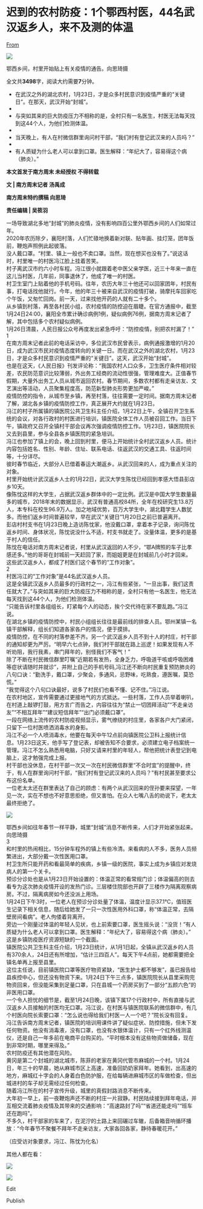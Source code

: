 # 迟到的农村防疫：1个鄂西村医，44名武汉返乡人，来不及测的体温

[From](https://mp.weixin.qq.com/s/DplK_A7_Zdlbz--l6ez0_w)  

![](https://res.cloudinary.com/dqvsulqdb/image/upload/v1580995557/gqe0shvjewx7zup9afnn.jpg)

鄂西乡间，村里开始贴上有关疫情的通告。向思琦摄

全文共**3498**字，阅读大约需要**7**分钟。

-   在武汉之外的湖北农村，1月23日，才是众多村民意识到疫情严重的“关键日”。在那天，武汉开始“封城”。
-
-   与突如其来的巨大防疫压力不相称的是，全村只有一名医生，村医无法每天找到这44个人，为他们检测体温。
-
-   当天晚上，有人在村微信群里询问村干部，“我们村有登记武汉来的人员吗？”
-
-   有人质疑为什么老人可以拿到口罩。医生解释：“年纪大了，容易得这个病（肺炎）。”

**本文首发于南方周末 未经授权 不得转载**

**文 | 南方周末记者 汤禹成**

**南方周末特约撰稿 向思琦**

**责任编辑 | 吴筱羽**

一场导致湖北多地“封城”的肺炎疫情，没有影响四百公里外鄂西乡间的人们如常过年。  
2020年农历除夕，襄阳村落，人们忙碌地换着新对联、贴年画、挂灯笼，团年饭前，鞭炮声照例此起彼落。  
没人戴口罩。“村里、镇上一般也不卖口罩。当然，现在想买也没有了。”说这话时，村里唯一的村医冯江脸上挂着苦笑。  
村子离武汉市约六小时车程。冯江很小就跟着老中医父亲学医，近三十年来一直在这儿当村医，几年前，同事退休了，他成了唯一的村医。  
村卫生室门上贴着他的手机号码。往年，农历大年三十他还可以回家团年，村民有事，打电话找他就行。今年，他的年三十被来自武汉的疫情打破，骑摩托车回家吃个午饭，又匆忙回岗。前一天，过来找他开药的人就有二十多个。  
从乡镇到村落，再至各村民小组，农村疫情的防控迫在眉睫。在官方通报中，截至1月24日24:00，襄阳全市累计确诊病例1例，疑似病例76例，据南方周末记者了解，其中包括多个农村疑似病例。  
1月26日清晨，人民日报公众号再度发出紧急呼吁：“防控疫情，别把农村漏了！”  
1  
在南方周末记者此前的电话采访中，多位武汉市民曾表示，病例通报激增的1月20日，成为武汉市民对疫情态度转向的关键一日。而在武汉之外的湖北农村，1月23日，才是众多村民意识到疫情严重的“关键日”。这天，武汉开始“封城”。  
也是在这天，《人民日报》刊发评论称：“我国农村人口众多，卫生医疗条件相对较差，农民防范意识比较薄弱，外出务工经商的流动性很强，管理难度大。正值春节假期，大量外出务工人员从城市返回农村。春节期间，多数农村都有走亲访友、文艺演出等活动，人员聚集程度高，防范新型肺炎形势更加严峻。”  
疫情防控的指令，从城市至乡镇，再至村落，往往需要一定时间。据南方周末记者了解，湖北各乡镇的疫情防控工作，真正展开大约就在1月23日。  
冯江的村子所属镇的镇医院公共卫生科主任介绍，1月22日上午，全镇召开卫生系统的会议，对各行政村的村医进行培训，镇医院全体工作人员被召回工作。当日下午，镇政府又召开全镇村干部会议再次强调疫情防控工作。1月23日，镇医院院长又去到县里，参与全县各乡镇医院的紧急培训。  
冯江也参加了镇上的会，晚上回到村里，便马上开始统计全村武汉返乡人员。统计内容包括姓名、性别、年龄、住址、联系电话、往返武汉的交通工具、往返时间等，十分详尽。  
彼时春节临近，大部分人已借着春运大潮返乡。从武汉回来的人，成为重点关注的对象。  
村里开始统计武汉返乡人士的1月22日，武汉大学生陈忱已经回到孝感大悟县彭店乡10天。  
像陈忱这样的大学生，占据武汉返乡群体中的一定比例。武汉是中国大学生数量最多的城市，2018年末的数据显示，武汉有普通高校84所，全年在校研究生13.8万人，本专科在校生96.9万人。加之地域优势，百万大学生中，湖北籍学生人数犹多。而他们返乡时间普遍较早，早在武汉“关键日”1月20日之前已普遍离开。  
彭店村村支书在1月23日晚上造访陈忱家，他没戴口罩，拿着本子记录，询问陈忱返乡时间、身体状况，陈忱说没什么不适，村支书就走了。没量体温，更多的是基于村人的信任。  
陈忱在电话对南方周末记者说，村里从武汉返回的人不少，“鄂A牌照的车子比孝感还多。”他的哥哥在封城前一天赶回了家，而姐姐更是在封城前几小时才回来。  
这些武汉返乡人，都成了村医们这个春节的“工作对象”。  
2  
村医冯江的“工作对象”是44名武汉返乡人员。  
这是全镇武汉返乡人员最多的行政村之一，冯江有些紧张，“一旦出事，我们这责任就大了。”与突如其来的巨大防疫压力不相称的是，全村只有他一名医生，他无法每天找到这44个人，为他们检测体温。  
“只能告诉村里各组组长，盯紧每个人的动态，挨个交代待在家不要乱跑。”冯江说。  
在湖北乡镇的疫情防控中，村民小组组长往往是最前线的排查人员。鄂州某镇一名镇干部解释，组长们知道各家各户的情况，便于摸排。  
疫情防控，在不同的村落参差不齐。另一个武汉返乡人员不到十人的村庄，村干部的通知却更为严厉。“明早六七点钟，我们村干部就在路上巡逻！如果发现有人不听劝阻，我行我素，串门拜年的，别怪我们不客气！”  
除了不断在村民微信群里叮嘱“近期若有发热，全身乏力，呼吸道干咳或呼吸困难等症状请随时并就诊”，并附上自己的手机号码,冯江还不断向村民重复预防肺炎的八句口诀：“勤洗手，戴口罩，少聚会，多通风，忌野味，吃熟食，遵医嘱，莫恐慌。”  
“我觉得这个八句口诀最好，说多了村民们也看不懂、记不住。”冯江说。  
在农村地区，宣传需要通过更接地气的方式抵达。一些村落，工作人员举着喇叭，在村道上敲锣打鼓，用方言广而告之，内容往往为“禁止一切团拜活动”“不走亲访友”“不相互拜年”“建议短信拜年”“出门必须戴口罩”。  
一段在网络上流传的农村防疫视频显示，雾气缭绕的村庄里，各家各户大门紧闭，只留下一位村医喷洒消毒水的身影。  
冯江不必一个人喷消毒水，他要在每天中午12点前向镇医院公卫科上报统计信息。1月23日这天，他手写了登记表，却被告知不合要求，必须建立电子档案统一管理。冯江不怎么熟悉用电脑，只好又请来村里的年轻人，帮他把统计表登记到电脑上，这才勉强完成上报。  
村干部也没休息，在村干部一次又一次在村民微信群里“不合时宜”的提醒中，终于，有人在群里询问村干部，“我们村有登记武汉来的人员吗？”有村民甚至要求公布这份名单。  
一位老太太还在群里表达了自己的顾虑：有两个从武汉回来的侄孙要来探望，一年见一次，实在不想也不好意思拒绝，但又害怕。在众人七嘴八舌的劝说下，老太太最终拒绝了。  

![](https://res.cloudinary.com/dqvsulqdb/image/upload/v1580995557/mhmp1k7phuwubu77vwoz.jpg)

鄂西乡间如往年春节一样平静，城里“封城”消息不断传来，人们才开始紧张起来。向思琦摄  
3  
和村里的热闹相比，15分钟车程外的镇上有些冷清。来看病的人不多，医务人员频繁进出，大部分戴一次性医用口罩。  
村卫生所只能开药和看最简单的疾病，乡镇一级的医院，事实上成为乡镇应对发烧病人的第一个关卡。  
预诊分诊处也是从1月23日开始设置的：体温正常的看常规门诊；体温偏高的则去看专为这次肺炎疫情开设的发热门诊。三层楼住院部也开辟了三楼作为隔离观察病房。不过，隔离病房如今还没派上用场。  
1月24日下午3时，一位老人在预诊分诊处量了体温，温度计显示37.1℃，值班医生记录下相关信息，随后给她发了一只一次性医用外科口罩，称“体温正常，去隔壁房间看病”。老人佝偻着背离开。  
旁边一个刚量过体温的年轻人见状，也上前索要口罩，医生摇头说：“没货！”有人质疑为什么老人可以拿到口罩。医生解释：“年纪大了，容易得这个病（肺炎）。”  
这是乡镇防疫医疗资源短缺的一个截面。  
镇医院公共卫生科主任介绍，1月23日统计，从1月1日起，全镇从武汉返乡的人员有370余人，24日还有所增加，“估计三四百人”。每天下午4点前，她都需要把全镇名单再上报至县里。  
这位主任说，目前镇医院口罩等医疗物资紧缺，“医生护士都不够发”，虽已报告给县疾控中心，但还没有物资下来。1月24日下午三点多，镇医院院长从县里采购完物资回来，但没能采集到足量口罩，只在县城一个药房买到了一部分“五颜六色”的非医用口罩。  
一个令人担忧的细节是，截至1月24日晚，该镇下属17个行政村中，所有直接与武汉返乡人员接触的村医均无口罩。冯江说，在村医与镇医院联系的微信群中，有几个村医向院长索要口罩：“怎么说也得给我们村医一人一个吧？”院长没有回复。  
冯江告诉南方周末记者，镇医院的培训用课件讲了疑似症状、防控措施，但未下发任何物资。他没有消毒液，没有口罩，也没有水银体温计，只有一个红外线测温仪，还是自己一年多前在电商平台购买的。“平时根本没有这些物资做储备，现在到非常时期，哪里来得及。”  
农村防疫还有其他潜在风险。  
黄冈是第二个封城的湖北城市，陈菲的老家在黄冈代管市麻城的一个村。1月24日，年三十的早晨，她从麻城市区上高速，准备回奶奶家拜年。她看到，出高速的地方，麻城红十字会的人身着白色防护服，在给每辆进麻城市区的车做检查，但出城进村的车子却无需经过任何检查。  
随着冯江所在的村子宣传升级，城里的真假封路消息不断传来。  
大年初一早上，前一夜鞭炮声还不断的村庄一片寂静。村民陆续接到拜年电话，并互相交流着肺炎疫情及其带来的交通影响：“高速路封了吗”“省道还能走吗”“班车还在跑吗”。  
不多久，村干部家的车来了，在泥泞的土路上来回碾过车辙，后备箱音响循环播放：“今年春节不聚餐不拜年不走亲访友，大家各回各家，静待春暖花开。”

（应受访对象要求，冯江、陈忱为化名）

其他人都在看：  

![](https://res.cloudinary.com/dqvsulqdb/image/upload/v1580995558/iyevyq4com5ym3ooocho.jpg)

![](https://res.cloudinary.com/dqvsulqdb/image/upload/v1580995559/hmntlbdoov63sttljaby.jpg)

Edit

Publish
